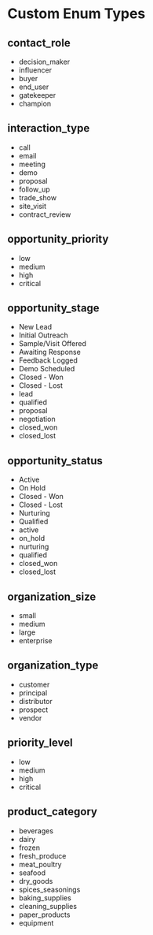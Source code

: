 # Custom Enum Types

## contact_role
- decision_maker
- influencer
- buyer
- end_user
- gatekeeper
- champion

## interaction_type
- call
- email
- meeting
- demo
- proposal
- follow_up
- trade_show
- site_visit
- contract_review

## opportunity_priority
- low
- medium
- high
- critical

## opportunity_stage
- New Lead
- Initial Outreach
- Sample/Visit Offered
- Awaiting Response
- Feedback Logged
- Demo Scheduled
- Closed - Won
- Closed - Lost
- lead
- qualified
- proposal
- negotiation
- closed_won
- closed_lost

## opportunity_status
- Active
- On Hold
- Closed - Won
- Closed - Lost
- Nurturing
- Qualified
- active
- on_hold
- nurturing
- qualified
- closed_won
- closed_lost

## organization_size
- small
- medium
- large
- enterprise

## organization_type
- customer
- principal
- distributor
- prospect
- vendor

## priority_level
- low
- medium
- high
- critical

## product_category
- beverages
- dairy
- frozen
- fresh_produce
- meat_poultry
- seafood
- dry_goods
- spices_seasonings
- baking_supplies
- cleaning_supplies
- paper_products
- equipment
